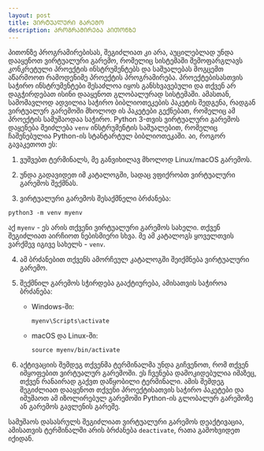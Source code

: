 ```yaml
---
layout: post
title: ᲕᲘᲠᲢᲣᲐᲚᲣᲠᲘ ᲒᲐᲠᲔᲛᲝ
description: ᲞᲠᲝᲒᲠᲐᲛᲘᲠᲔᲑᲐ ᲞᲘᲗᲝᲜᲖᲔ
---
```


პითონზე პროგრამირებისას, შეგიძლიათ კი არა, აუცილებლად უნდა დააყენოთ ვირტუალური გარემო, რომელიც სისტემაში შემოფარგლავს კონკრეტული პროექტის ინსტრუმენტებს და საშუალებას მოგცემთ აწარმოოთ რამოდენიმე პროექტის პროგრამირება. პროექტებისასთვის საჭირო ინსტრუმენტები შესაძლოა იყოს განსხვავებული და თქვენ არ დაგჭირდებათ ისინი დააყენოთ გლობალურად სისტემაში. ამასთან, სამომავლოდ ადვილია საჭირო ბიბლიოთეკების პაკეტის შედგენა, რადგან ვირტუალურ გარემოში მხოლოდ ის პაკეტები გექნებათ, რომელიც ამ პროექტის სამუშაოდაა საჭირო. Python 3-თვის ვირტუალური გარემოს დაყენება შეიძლება `venv` ინსტრუმენტის საშუალებით, რომელიც ჩაშენებულია Python-ის სტანტარტულ ბიბლიოთეკაში. აი, როგორ გავაკეთოთ ეს:

1. ვუშვებთ ტერმინალს, მე განვიხილავ მხოლოდ Linux/macOS გარემოს.

2. უნდა გადავიდეთ იმ კატალოგში, სადაც ვფიქრობთ ვირტუალური გარემოს შექმნას.

3. ვირტუალური გარემოს შესაქმნელი ბრძანება:

```
python3 -m venv myenv
```

აქ  `myenv` - ეს არის თქვენი ვირტუალური გარემოს სახელი. თქვენ შეგიძლიათ აირჩიოთ ნებისმიერი სხვა. მე ამ კატალოგს ყოველთვის ვარქმევ იგივე სახელს - `venv`.

4. ამ ბრძანებით თქვენს ამორჩეულ კატალოგში შეიქმნება ვირტუალური გარემო.

5. შექმნილ გარემოს სჭირდება გააქტიურება, ამისათვის საჭიროა ბრძანება:

   - Windows-ში:

     ```
     myenv\Scripts\activate
     ```

   - macOS და Linux-ში:

     ```
     source myenv/bin/activate
     ```

6. აქტივაციის შემდეგ თქვენმა ტერმინალმა უნდა გიჩვენოთ, რომ თქვენ იმყოფებით ვირტუალურ გარემოში. ეს ჩვენება დამოკიდებულია იმაზეც, თქვენ რანაირად გაქვთ დაწყობილი ტერმინალი. ამის შემდეგ შეგიძლიათ დააყენოთ თქვენი პროექტისათვის საჭირო პაკეტები და იმუშაოთ ამ იზოლირებულ გარემოში Python-ის გლობალურ გარემოზე ან გარემოს გავლენის გარეშე.

სამუშაოს დასასრულს შეგიძლიათ ვირტუალური გარემოს დეაქტივაცია, ამისათვის ტერმინალში არის ბრძანება `deactivate`, რათა გამოხვიდეთ იქიდან.

